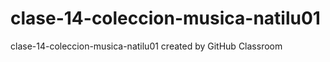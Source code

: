 # clase-14-coleccion-musica-natilu01
clase-14-coleccion-musica-natilu01 created by GitHub Classroom
